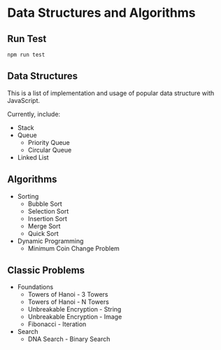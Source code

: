 # Data Structures and Algorithms

## Run Test
```
npm run test
```

## Data Structures
This is a list of implementation and usage of popular data structure with JavaScript.

Currently, include:

+ Stack
+ Queue
  + Priority Queue
  + Circular Queue
+ Linked List

## Algorithms

+ Sorting
  + Bubble Sort
  + Selection Sort
  + Insertion Sort
  + Merge Sort
  + Quick Sort
+ Dynamic Programming
  + Minimum Coin Change Problem

## Classic Problems
+ Foundations
  + Towers of Hanoi - 3 Towers
  + Towers of Hanoi - N Towers
  + Unbreakable Encryption - String
  + Unbreakable Encryption - Image
  + Fibonacci - Iteration
+ Search
  + DNA Search - Binary Search 
